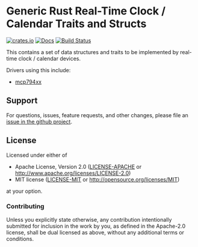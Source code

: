 # Generic Rust Real-Time Clock / Calendar Traits and Structs

[![crates.io](https://img.shields.io/crates/v/rtcc.svg)](https://crates.io/crates/rtcc)
[![Docs](https://docs.rs/rtcc/badge.svg)](https://docs.rs/rtcc)
[![Build Status](https://travis-ci.org/eldruin/rtcc-rs.svg?branch=master)](https://travis-ci.org/eldruin/rtcc-rs)

This contains a set of data structures and traits to be implemented by real-time clock / calendar devices.

Drivers using this include:
* [mcp794xx](https://github.com/eldruin/mcp794xx-rs)

## Support

For questions, issues, feature requests, and other changes, please file an
[issue in the github project](https://github.com/eldruin/rtcc-rs/issues).

## License

Licensed under either of

 * Apache License, Version 2.0 ([LICENSE-APACHE](LICENSE-APACHE) or
   http://www.apache.org/licenses/LICENSE-2.0)
 * MIT license ([LICENSE-MIT](LICENSE-MIT) or
   http://opensource.org/licenses/MIT)

at your option.

### Contributing

Unless you explicitly state otherwise, any contribution intentionally submitted
for inclusion in the work by you, as defined in the Apache-2.0 license, shall
be dual licensed as above, without any additional terms or conditions.

